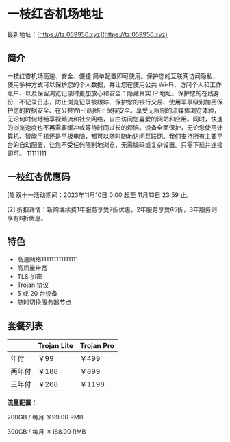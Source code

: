 # 一枝红杏机场地址

最新地址：[https://tz.059950.xyz](https://tz.059950.xyz)

## 简介

一枝红杏机场高速、安全、便捷 简单配置即可使用。保护您的互联网访问隐私，使用多种方式可以保护您的个人数据，并让您在使用公共 Wi-Fi、访问个人和工作账户、以及保留浏览记录时更加放心和安全：隐藏真实 IP 地址、保护您的在线身份、不记录日志，防止浏览记录被跟踪、保护您的银行交易、使用军事级别加密保护您的数据安全、在公共Wi-Fi网络上保持安全。享受无限制的流媒体浏览体验，无论何时何地畅享视频流和社交网络，自由访问您喜爱的网站和应用。同时，快速的浏览速度也不再需要缓冲或等待时间过长的烦恼。设备全面保护，无论您使用计算机、智能手机还是平板电脑，都可以随时随地访问互联网。我们支持所有主要平台的自动配置，让您不受任何限制地浏览，无需编码或复杂设置。只需下载并连接即可。
11111111
## 一枝红杏优惠码

[1] 双十一活动期间：2023年11月10日 0:00 起至 11月13日 23:59 止。

[2] 折扣详情：新购或续费1年服务享受7折优惠，2年服务享受65折，3年服务则享有6折优惠。

## 特色

* 高速网络111111111111111
* 高质量带宽
* TLS 加密
* Trojan 协议
* 5 或 20 台设备
* 随时切换服务器节点

## 套餐列表

||Trojan Lite|Trojan Pro|
|----|----|----|
|年付|￥99|￥499|
|两年付|￥188|￥899|
|三年付|￥268|￥1198|

**流量配置：**

200GB / 每月 ￥99.00 RMB

300GB / 每月 ￥188.00 RMB

